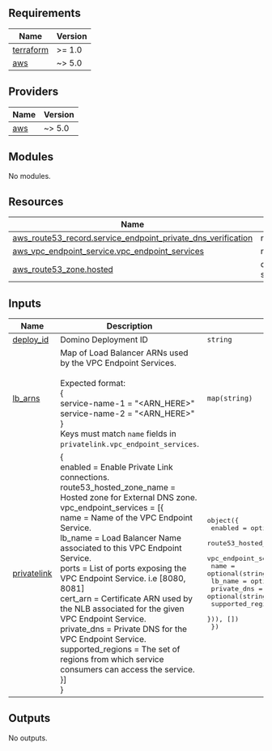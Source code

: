 <!-- BEGIN_TF_DOCS -->
## Requirements

| Name | Version |
|------|---------|
| <a name="requirement_terraform"></a> [terraform](#requirement\_terraform) | >= 1.0 |
| <a name="requirement_aws"></a> [aws](#requirement\_aws) | ~> 5.0 |

## Providers

| Name | Version |
|------|---------|
| <a name="provider_aws"></a> [aws](#provider\_aws) | ~> 5.0 |

## Modules

No modules.

## Resources

| Name | Type |
|------|------|
| [aws_route53_record.service_endpoint_private_dns_verification](https://registry.terraform.io/providers/hashicorp/aws/latest/docs/resources/route53_record) | resource |
| [aws_vpc_endpoint_service.vpc_endpoint_services](https://registry.terraform.io/providers/hashicorp/aws/latest/docs/resources/vpc_endpoint_service) | resource |
| [aws_route53_zone.hosted](https://registry.terraform.io/providers/hashicorp/aws/latest/docs/data-sources/route53_zone) | data source |

## Inputs

| Name | Description | Type | Default | Required |
|------|-------------|------|---------|:--------:|
| <a name="input_deploy_id"></a> [deploy\_id](#input\_deploy\_id) | Domino Deployment ID | `string` | n/a | yes |
| <a name="input_lb_arns"></a> [lb\_arns](#input\_lb\_arns) | Map of Load Balancer ARNs used by the VPC Endpoint Services.<br/><br/>    Expected format:<br/>      {<br/>        service-name-1 = "<ARN\_HERE>"<br/>        service-name-2 = "<ARN\_HERE>"<br/>      }<br/>    Keys must match `name` fields in `privatelink.vpc_endpoint_services`. | `map(string)` | `{}` | no |
| <a name="input_privatelink"></a> [privatelink](#input\_privatelink) | {<br/>      enabled = Enable Private Link connections.<br/>      route53\_hosted\_zone\_name = Hosted zone for External DNS zone.<br/>      vpc\_endpoint\_services = [{<br/>        name      = Name of the VPC Endpoint Service.<br/>        lb\_name   = Load Balancer Name associated to this VPC Endpoint Service.<br/>        ports     = List of ports exposing the VPC Endpoint Service. i.e [8080, 8081]<br/>        cert\_arn  = Certificate ARN used by the NLB associated for the given VPC Endpoint Service.<br/>        private\_dns = Private DNS for the VPC Endpoint Service.<br/>        supported\_regions = The set of regions from which service consumers can access the service.<br/>      }]<br/>    } | <pre>object({<br/>    enabled                  = optional(bool, false)<br/>    route53_hosted_zone_name = optional(string, null)<br/>    vpc_endpoint_services = optional(list(object({<br/>      name              = optional(string)<br/>      lb_name           = optional(string)<br/>      private_dns       = optional(string)<br/>      supported_regions = optional(set(string))<br/>    })), [])<br/>  })</pre> | `{}` | no |

## Outputs

No outputs.
<!-- END_TF_DOCS -->
